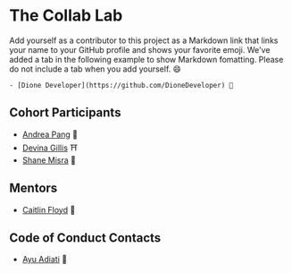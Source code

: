 # The Collab Lab

Add yourself as a contributor to this project as a Markdown link that links your name to your GitHub profile and shows your favorite emoji. We've added a tab in the following example to show Markdown fomatting. Please do not include a tab when you add yourself. 😄

    - [Dione Developer](https://github.com/DioneDeveloper) 💅

## Cohort Participants

- [Andrea Pang](https://github.com/andiedoescode) 🦝
- [Devina Gillis](https://github.com/DevinaG007) ⛩️
- [Shane Misra](https://github.com/sdmisra) 🥓

## Mentors

- [Caitlin Floyd](https://github.com/cafloyd) 🌸

## Code of Conduct Contacts

- [Ayu Adiati](https://github.com/adiati98) 🤩
